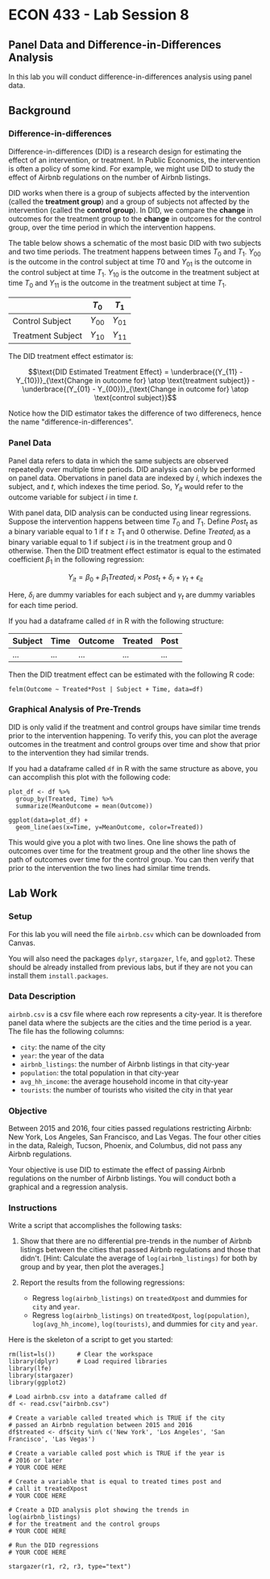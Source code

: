# ECON 433 - Lab Session 8
## Panel Data and Difference-in-Differences Analysis

In this lab you will conduct difference-in-differences analysis using panel data.

## Background


### Difference-in-differences

Difference-in-differences (DID) is a research design for estimating the effect of an intervention, or treatment. In Public Economics, the intervention is often a policy of some kind. For example, we might use DID to study the effect of Airbnb regulations on the number of Airbnb listings.

DID works when there is a group of subjects affected by the intervention (called the **treatment group**) and a group of subjects not affected by the intervention (called the **control group**). In DID, we compare the **change** in outcomes for the treatment group to the **change** in outcomes for the control group, over the time period in which the intervention happens.

The table below shows a schematic of the most basic DID with two subjects and two time periods. The treatment happens between times $T_0$ and $T_1$. $Y_{00}$ is the outcome in the control subject at time $T0$ and $Y_{01}$ is the outcome in the control subject at time $T_1$. $Y_{10}$ is the outcome in the treatment subject at time $T_0$ and $Y_{11}$ is the outcome in the treatment subject at time $T_1$.

|                     | $T_0$    | $T_1$    |
| ------------------- | -------- | -------- |
| Control Subject     | $Y_{00}$ | $Y_{01}$ |
| Treatment Subject   | $Y_{10}$ | $Y_{11}$ |

The DID treatment effect estimator is:

$$\text{DID Estimated Treatment Effect} = \underbrace{(Y_{11} - Y_{10})}_{\text{Change in outcome for} \atop \text{treatment subject}} - \underbrace{(Y_{01} - Y_{00})}_{\text{Change in outcome for} \atop \text{control subject}}$$

Notice how the DID estimator takes the difference of two differenecs, hence the name "difference-in-differences".

### Panel Data

Panel data refers to data in which the same subjects are observed repeatedly over multiple time periods. DID analysis can only be performed on panel data. Obervations in panel data are indexed by $i$, which indexes the subject, and $t$, which indexes the time period. So, $Y_{it}$ would refer to the outcome variable for subject $i$ in time $t$.

With panel data, DID analysis can be conducted using linear regressions. Suppose the intervention happens between time $T_{0}$ and $T_{1}$. Define $Post_{t}$ as a binary variable equal to 1 if $t \geq T_{1}$ and 0 otherwise.  Define $Treated_{i}$ as a binary variable equal to 1 if subject $i$ is in the treatment group and 0 otherwise. Then the DID treatment effect estimator is equal to the estimated coefficient $\beta_{1}$ in the following regression:

$$Y_{it} = \beta_0 + \beta_1 Treated_{i} \times Post_{t} + \delta_{i} + \gamma_{t} + \epsilon_{it}$$

Here, $\delta_{i}$ are dummy variables for each subject and $\gamma_{t}$ are dummy variables for each time period.  

If you had a dataframe called `df` in R with the following structure:

| Subject | Time | Outcome | Treated | Post |
| ------- | ---- | ------- | ------- | ---- |
| ...     | ...  | ...     | ...     | ...  |

Then the DID treatment effect can be estimated with the following R code:

    felm(Outcome ~ Treated*Post | Subject + Time, data=df)

### Graphical Analysis of Pre-Trends

DID is only valid if the treatment and control groups have similar time trends prior to the intervention happening. To verify this, you can plot the average outcomes in the treatment and control groups over time and show that prior to the intervention they had similar trends.

If you had a dataframe called `df` in R with the same structure as above, you can accomplish this plot with the following code:

    plot_df <- df %>%
	  group_by(Treated, Time) %>%
      summarize(MeanOutcome = mean(Outcome)) 
    
    ggplot(data=plot_df) + 
      geom_line(aes(x=Time, y=MeanOutcome, color=Treated)) 	

This would give you a plot with two lines. One line shows the path of outcomes over time for the treatment group and the other line shows the path of outcomes over time for the control group. You can then verify that prior to the intervention the two lines had similar time trends.


## Lab Work

### Setup

For this lab you will need the file `airbnb.csv` which can be downloaded from Canvas.

You will also need the packages `dplyr`, `stargazer`, `lfe`, and `ggplot2`. These should be already installed from previous labs, but if they are not you can install them `install.packages`.

### Data Description

`airbnb.csv` is a csv file where each row represents a city-year. It is therefore panel data where the subjects are the cities and the time period is a year. The file has the following columns:

- `city`: the name of the city
- `year`: the year of the data
- `airbnb_listings`: the number of Airbnb listings in that city-year
- `population`: the total population in that city-year
- `avg_hh_income`: the average household income in that city-year
- `tourists`: the number of tourists who visited the city in that year

### Objective 

Between 2015 and 2016, four cities passed regulations restricting Airbnb: New York, Los Angeles, San Francisco, and Las Vegas. The four other cities in the data, Raleigh, Tucson, Phoenix, and Columbus, did not pass any Airbnb regulations.

Your objective is use DID to estimate the effect of passing Airbnb regulations on the number of Airbnb listings. You will conduct both a graphical and a regression analysis.

### Instructions

Write a script that accomplishes the following tasks:

1. Show that there are no differential pre-trends in the number of Airbnb listings between the cities that passed Airbnb regulations and those that didn't. [Hint: Calculate the average of `log(airbnb_listings)` for both by group and by year, then plot the averages.]

2. Report the results from the following regressions:
	- Regress `log(airbnb_listings)` on `treatedXpost` and dummies for `city` and `year`.
	- Regress `log(airbnb_listings)` on `treatedXpost`, `log(population)`, `log(avg_hh_income)`,  `log(tourists)`, and dummies for `city` and `year`.

Here is the skeleton of a script to get you started:

	rm(list=ls())      # Clear the workspace
	library(dplyr)     # Load required libraries
	library(lfe)
	library(stargazer)
	library(ggplot2)

	# Load airbnb.csv into a dataframe called df
	df <- read.csv("airbnb.csv")

	# Create a variable called treated which is TRUE if the city 
	# passed an Airbnb regulation between 2015 and 2016
	df$treated <- df$city %in% c('New York', 'Los Angeles', 'San Francisco', 'Las Vegas')

	# Create a variable called post which is TRUE if the year is
	# 2016 or later
	# YOUR CODE HERE
	
	# Create a variable that is equal to treated times post and 
	# call it treatedXpost
	# YOUR CODE HERE

	# Create a DID analysis plot showing the trends in log(airbnb_listings) 
	# for the treatment and the control groups
	# YOUR CODE HERE

	# Run the DID regressions
	# YOUR CODE HERE

	stargazer(r1, r2, r3, type="text")


















